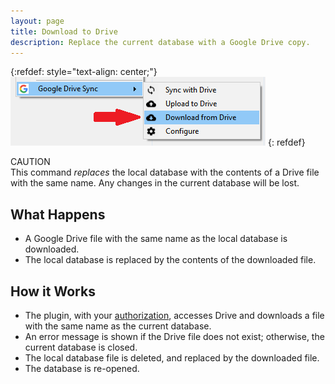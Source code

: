```yaml
---
layout: page
title: Download to Drive
description: Replace the current database with a Google Drive copy.
---
```


{:refdef: style="text-align: center;"}
![The Download Command](../assets/img/download.png)
{: refdef}

<div class="alert alert-warning text-dark" role="alert">
    <div>CAUTION</div>
This command <em>replaces</em> the local database with the contents of
a Drive file with the same name.  Any changes in the current database will be
lost.
</div>

## What Happens
* A Google Drive file with the same name as the local database is downloaded.
* The local database is replaced by the contents of the downloaded file.

## How it Works
* The plugin, with your [authorization](authorize), accesses
Drive and downloads a file with the same name as the current database.
* An error message is shown if the Drive file does not exist; otherwise,
the current database is closed.
* The local database file is deleted, and replaced by the downloaded file.
* The database is re-opened.